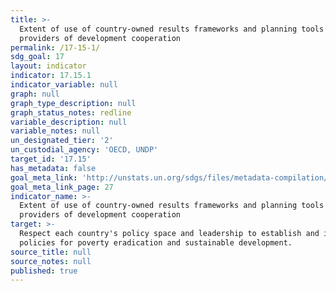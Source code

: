 ```yaml
---
title: >-
  Extent of use of country-owned results frameworks and planning tools by
  providers of development cooperation
permalink: /17-15-1/
sdg_goal: 17
layout: indicator
indicator: 17.15.1
indicator_variable: null
graph: null
graph_type_description: null
graph_status_notes: redline
variable_description: null
variable_notes: null
un_designated_tier: '2'
un_custodial_agency: 'OECD, UNDP'
target_id: '17.15'
has_metadata: false
goal_meta_link: 'http://unstats.un.org/sdgs/files/metadata-compilation/Metadata-Goal-17.pdf'
goal_meta_link_page: 27
indicator_name: >-
  Extent of use of country-owned results frameworks and planning tools by
  providers of development cooperation
target: >-
  Respect each country's policy space and leadership to establish and implement
  policies for poverty eradication and sustainable development.
source_title: null
source_notes: null
published: true
---
```

